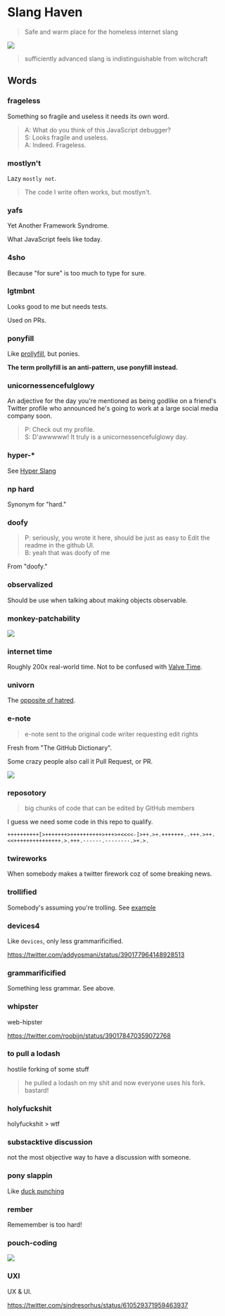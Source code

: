 # Slang Haven

> Safe and warm place for the homeless internet slang

![](slang-haven.jpg)

> sufficiently advanced slang is indistinguishable from witchcraft


## Words


### frageless

Something so fragile and useless it needs its own word.

> A: What do you think of this JavaScript debugger?<br>
> S: Looks fragile and useless.<br>
> A: Indeed. Frageless.


### mostlyn't

Lazy `mostly not`.

> The code I write often works, but mostlyn't.


### yafs

Yet Another Framework Syndrome.

What JavaScript feels like today.


### 4sho

Because "for sure" is too much to type for sure.


### lgtmbnt

Looks good to me but needs tests.

Used on PRs.


### ponyfill

Like [prollyfill](http://prollyfill.org), but ponies.

**The term prollyfill is an anti-pattern, use ponyfill instead.**


### unicornessencefulglowy

An adjective for the day you're mentioned as being godlike on a friend's Twitter profile
who announced he's going to work at a large social media company soon.

> P: Check out my profile.<br>
> S: D'awwwww! It truly is a unicornessencefulglowy day.


### hyper-*

See [Hyper Slang](https://github.com/btford/hyper-slang-haven)


### np hard

Synonym for "hard."


### doofy

> P: seriously, you wrote it here, should be just as easy to Edit the readme in the github UI.  
> B: yeah that was doofy of me

From "doofy."


### observalized

Should be use when talking about making objects observable.


### monkey-patchability 

![](http://i126.photobucket.com/albums/p87/shakyjake66/monkey-1.jpg)


### internet time

Roughly 200x real-world time. Not to be confused with [Valve Time](https://developer.valvesoftware.com/wiki/Valve_Time).


### univorn

The [opposite of hatred](https://www.youtube.com/watch?v=TYlQt36ebNE).


### e-note

> e-note sent to the original code writer requesting edit rights

Fresh from "The GitHub Dictionary".

Some crazy people also call it Pull Request, or PR.

![](https://i.cloudup.com/YTMd2VkRWl-2000x2000.jpeg)


### reposotory

> big chunks of code that can be edited by GitHub members

I guess we need some code in this repo to qualify.

```brainfuck
++++++++++[>+++++++>++++++++++>+++>+<<<<-]>++.>+.+++++++..+++.>++.<<+++++++++++++++.>.+++.------.--------.>+.>.
```


### twireworks

When somebody makes a twitter firework coz of some breaking news.


### trollified

Somebody's assuming you're trolling. See [example](https://twitter.com/sindresorhus/status/388282714396164096)


### devices4

Like `devices`, only less grammarificified.

https://twitter.com/addyosmani/status/390177964148928513


### grammarificified

Something less grammar. See above.


### whipster

web-hipster

https://twitter.com/roobijn/status/390178470359072768

### to pull a lodash

hostile forking of some stuff

> he pulled a lodash on my shit and now everyone uses his fork. bastard!

### holyfuckshit

holyfuckshit > wtf

### substacktive discussion

not the most objective way to have a discussion with someone.

### pony slappin

Like [duck punching](http://en.wikipedia.org/wiki/Monkey_patch)

### rember

Rememember is too hard!

### pouch-coding

![](http://familyguy.eg-w.com/wp-content/uploads/2008/07/familyguy_vol_2_kangaroo1-300x200.jpg)

### UXI

UX & UI.

https://twitter.com/sindresorhus/status/610529371959463937
